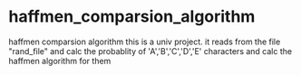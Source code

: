 # haffmen_comparsion_algorithm
haffmen comparsion algorithm
this is a univ project. it reads from the file "rand_file" and calc the probablity of 'A','B','C','D','E' characters and calc the haffmen algorithm for them

